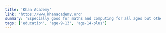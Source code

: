 ```yaml
---
title: 'Khan Academy'
link: 'https://www.khanacademy.org'
summary: 'Especially good for maths and computing for all ages but other subjects at Secondary level. Note this uses the U.S. grade system but it’s mostly common material.'
tags: ['education', 'age-9-13', 'age-14-plus']
---
```

